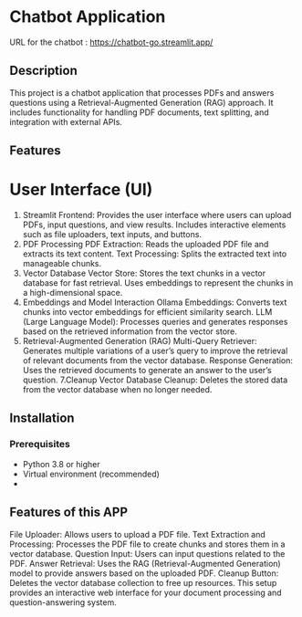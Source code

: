 # Chatbot Application
URL for the chatbot : https://chatbot-go.streamlit.app/

## Description

This project is a chatbot application that processes PDFs and answers questions using a Retrieval-Augmented Generation (RAG) approach. It includes functionality for handling PDF documents, text splitting, and integration with external APIs.

## Features
# User Interface (UI)

1. Streamlit Frontend:
   Provides the user interface where users can upload PDFs, input questions, and view results. Includes interactive elements such as file uploaders, text inputs, and buttons.
2. PDF Processing
   PDF Extraction: Reads the uploaded PDF file and extracts its text content.
   Text Processing: Splits the extracted text into manageable chunks.
4. Vector Database
   Vector Store: Stores the text chunks in a vector database for fast retrieval. Uses embeddings to represent the chunks in a high-dimensional space.
5. Embeddings and Model Interaction
   Ollama Embeddings: Converts text chunks into vector embeddings for efficient similarity search.
   LLM (Large Language Model): Processes queries and generates responses based on the retrieved information from the vector store.
6. Retrieval-Augmented Generation (RAG)
   Multi-Query Retriever: Generates multiple variations of a user’s query to improve the retrieval of relevant documents from the vector database.
   Response Generation: Uses the retrieved documents to generate an answer to the user’s question.
7.Cleanup
   Vector Database Cleanup: Deletes the stored data from the vector database when no longer needed.

## Installation

### Prerequisites

- Python 3.8 or higher
- Virtual environment (recommended)
- 
## Features of this APP
File Uploader: Allows users to upload a PDF file.
Text Extraction and Processing: Processes the PDF file to create chunks and stores them in a vector database.
Question Input: Users can input questions related to the PDF.
Answer Retrieval: Uses the RAG (Retrieval-Augmented Generation) model to provide answers based on the uploaded PDF.
Cleanup Button: Deletes the vector database collection to free up resources.
This setup provides an interactive web interface for your document processing and question-answering system.
